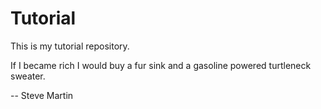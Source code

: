 # Tutorial

This is my tutorial repository.

If I became rich I would buy a fur sink and a gasoline powered turtleneck sweater.

-- Steve Martin

